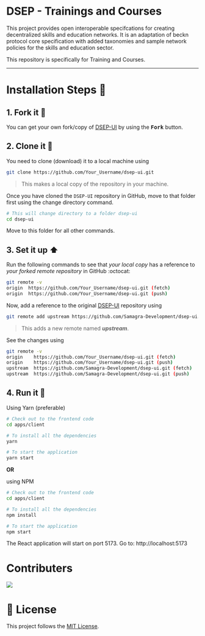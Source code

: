 # DSEP - Trainings and Courses

This project provides open interoperable specifcations for creating decentralized skills and education networks. It is an adaptation of beckn protocol core specification with added taxonomies and sample network policies for the skills and education sector.

This repository is specifically for Training and Courses.

<hr>

# Installation Steps :walking:

## 1. Fork it :fork_and_knife:

You can get your own fork/copy of [DSEP-UI](https://github.com/Samagra-Development/dsep-ui) by using the <kbd><b>Fork</b></kbd> button.

## 2. Clone it :busts_in_silhouette:

You need to clone (download) it to a local machine using

```sh
git clone https://github.com/Your_Username/dsep-ui.git
```

> This makes a local copy of the repository in your machine.

Once you have cloned the `DSEP-UI` repository in GitHub, move to that folder first using the change directory command.

```sh
# This will change directory to a folder dsep-ui
cd dsep-ui
```

Move to this folder for all other commands.

## 3. Set it up :arrow_up:

Run the following commands to see that _your local copy_ has a reference to _your forked remote repository_ in GitHub :octocat:

```sh
git remote -v
origin  https://github.com/Your_Username/dsep-ui.git (fetch)
origin  https://github.com/Your_Username/dsep-ui.git (push)
```

Now, add a reference to the original [DSEP-UI](https://github.com/Samagra-Development/dsep-ui) repository using

```sh
git remote add upstream https://github.com/Samagra-Development/dsep-ui.git
```

> This adds a new remote named **_upstream_**.

See the changes using

```sh
git remote -v
origin    https://github.com/Your_Username/dsep-ui.git (fetch)
origin    https://github.com/Your_Username/dsep-ui.git (push)
upstream  https://github.com/Samagra-Development/dsep-ui.git (fetch)
upstream  https://github.com/Samagra-Development/dsep-ui.git (push)
```

## 4. Run it :checkered_flag:

Using Yarn (preferable)
```sh
# Check out to the frontend code
cd apps/client

# To install all the dependencies
yarn

# To start the application
yarn start
```

**OR**

using NPM
```sh
# Check out to the frontend code
cd apps/client

# To install all the dependencies
npm install

# To start the application
npm start
```
The React application will start on port 5173.
Go to: http://localhost:5173


<a id=contributers></a>

# Contributers

<a href="https://github.com/Samagra-Development/dsep-ui/graphs/contributors">
  <img src="https://contrib.rocks/image?repo=Samagra-Development/dsep-ui" />
</a>

<a id=license></a>

# 📝 License

This project follows the [MIT License](LICENSE).
